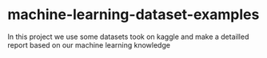 # machine-learning-dataset-examples
In this project we use some datasets took on kaggle and make a detailled report based on our machine learning knowledge
